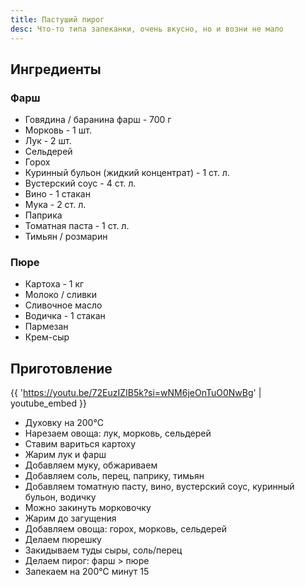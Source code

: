 ```yaml
---
title: Пастуший пирог
desc: Что-то типа запеканки, очень вкусно, но и возни не мало
---
```


## Ингредиенты

### Фарш

- Говядина / баранина фарш - 700 г
- Морковь - 1 шт.
- Лук - 2 шт.
- Сельдерей
- Горох
- Куринный бульон (жидкий концентрат) - 1 ст. л.
- Вустерский соус - 4 ст. л.
- Вино - 1 стакан
- Мука - 2 ст. л.
- Паприка
- Томатная паста - 1 ст. л.
- Тимьян / розмарин

### Пюре

- Картоха - 1 кг
- Молоко / сливки
- Сливочное масло
- Водичка - 1 стакан
- Пармезан
- Крем-сыр

## Приготовление

{{ 'https://youtu.be/72EuzIZIB5k?si=wNM6jeOnTuO0NwBg' | youtube_embed }}

- Духовку на 200℃
- Нарезаем овоща: лук, морковь, сельдерей
- Ставим вариться картоху
- Жарим лук и фарш
- Добавляем муку, обжариваем
- Добавляем соль, перец, паприку, тимьян
- Добавляем томатную пасту, вино, вустерский соус, куринный бульон, водичку
- Можно закинуть морковочку
- Жарим до загущения
- Добавляем овоща: горох, морковь, сельдерей
- Делаем пюрешку
- Закидываем туды сыры, соль/перец
- Делаем пирог: фарш > пюре
- Запекаем на 200℃ минут 15